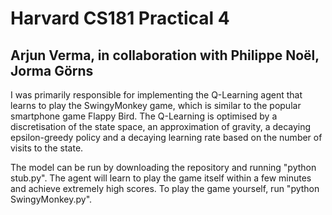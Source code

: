 # Harvard CS181 Practical 4
## Arjun Verma, in collaboration with Philippe Noël, Jorma Görns

I was primarily responsible for implementing the Q-Learning agent that learns to play the SwingyMonkey game, which is similar to the popular smartphone game Flappy Bird. The Q-Learning is optimised by a discretisation of the state space, an approximation of gravity, a decaying epsilon-greedy policy and a decaying learning rate based on the number of visits to the state.

The model can be run by downloading the repository and running "python stub.py". The agent will learn to play the game itself within a few minutes and achieve extremely high scores. To play the game yourself, run "python SwingyMonkey.py".
